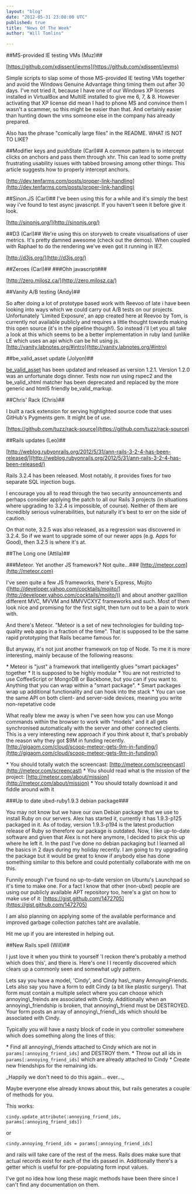 ```yaml
---
layout: "blog"
date: "2012-05-31 23:00:00 UTC"
published: true
title: "News Of The Week"
author: "Will Tomlins"

---
```


##MS-provided IE testing VMs (Muz)##  [https://github.com/xdissent/ievms](https://github.com/xdissent/ievms)  Simple scripts to slap some of those MS-provided IE testing VMs together and avoid the Windows Genuine Advantage thing timing them out after 30 days. I've not tried it, because I have one of our Windows XP licenses installed in VirtualBox and MultiIE installed to give me 6, 7, & 8. However activating that XP license did mean I had to phone MS and convince them I wasn't a scammer, so this might be easier than that. And certainly easier than hunting down the vms someone else in the company has already prepared.  Also has the phrase "comically large files" in the README. WHAT IS NOT TO LIKE?   ##Modifier keys and pushState (Carl)## A common pattern is to intercept clicks on anchors and pass them through xhr. This can lead to some pretty frustrating usability issues with tabbed browsing among other things. This article suggests how to properly intercept anchors.  [http://dev.tenfarms.com/posts/proper-link-handling](http://dev.tenfarms.com/posts/proper-link-handling)  ##Sinon.JS (Carl)## I've been using this for a while and it's simply the best way i've found to test async javascript. If you haven't seen it before give it look.  [http://sinonjs.org/](http://sinonjs.org/)  ##D3 (Carl)## We're using this on storyweb to create visualisations of user metrics. It's pretty damned awesome (check out the demos). When coupled with Raphael to do the rendering we've even got it running in IE7.  [http://d3js.org/](http://d3js.org/)  ##Zeroes (Carl)## ###Ohh javascript###  [http://zero.milosz.ca/](http://zero.milosz.ca/)   ##Vanity A/B testing (Andy)##  So after doing a lot of prototype based work with Reevoo of late i have been looking into ways which we could carry out A/B tests on our projects. Unfortunately 'Limited Exposure', an app created here at Reevoo by Tom, is currently not available publicly and requires a little thought towards making this open source (it's in the pipeline though!). So instead i'll l;et you all take a look at this which seems to be a better implementation in ruby land (unlike LE which uses an api which can be hit using js. [http://vanity.labnotes.org/#intro](http://vanity.labnotes.org/#intro)   ##be\_valid\_asset update (Jolyon)##  [be\_valid\_asset](https://github.com/unboxed/be\_valid\_asset) has been updated and released as version 1.2.1. Version 1.2.0 was an unfortunate dogs dinner. Tests now run using rspec2 and the be\_valid\_xhtml matcher has been deprecated and replaced by the more generic and html5 friendly be\_valid\_markup.   ##Chris' Rack (Chris)##  I built a rack extension for serving highlighted source code that uses GitHub's Pygments gem. It might be of use.  [https://github.com/tuzz/rack-source](https://github.com/tuzz/rack-source)   ##Rails updates (Leo)##  [http://weblog.rubyonrails.org/2012/5/31/ann-rails-3-2-4-has-been-released/](http://weblog.rubyonrails.org/2012/5/31/ann-rails-3-2-4-has-been-released/)  Rails 3.2.4 has been released. Most notably, it provides fixes for two separate SQL injection bugs.  I encourage you all to read through the two security announcements and perhaps consider applying the patch to all our Rails 3 projects (in situations where upgrading to 3.2.4 is impossible, of course). Neither of them are incredibly serious vulnerabilities, but naturally it's best to err on the side of caution.  On that note, 3.2.5 was also released, as a regression was discovered in 3.2.4. So if we want to upgrade some of our newer apps (e.g. Apps for Good), then 3.2.5 is where it's at.   ##The Long one (Attila)##  ###Meteor. Yet another JS framework? Not quite...### [http://meteor.com](http://meteor.com)  I've seen quite a few JS frameworks, there's Express, Mojito ([http://developer.yahoo.com/cocktails/mojito/](http://developer.yahoo.com/cocktails/mojito/)) and about another gazillion different MVC, MVVM and MMVVCXYZ frameworks and such. Most of them look nice and promising for the first sight, then turn out to be a pain to work with.  And there's Meteor. "Meteor is a set of new technologies for building top-quality web apps in a fraction of the time". That is supposed to be the same rapid prototyping that Rails became famous for.  But anyway, it's not just another framework on top of Node. To me it is more interesting, mainly because of the following reasons:  \* Meteor is "just" a framework that intelligently glues "smart packages" together \* It is supposed to be highly modular \* You are not restricted to use CoffeeScript or MongoDB or Backbone, but you can if you want to. Anything that you can wrap within a "smart package". \* Smart packages wrap up additional functionality and can hook into the stack \* You can use the same API on both client- and server-side devices, meaning you write non-repetative code  What really blew me away is when I've seen how you can use Mongo commands within the browser to work with "models" and it all gets synchronised automatically with the server and other connected clients. This is a very interesting new approach if you think about it, that's probably the reason why they got $9M in funding recently. [http://gigaom.com/cloud/scoop-meteor-gets-9m-in-funding/](http://gigaom.com/cloud/scoop-meteor-gets-9m-in-funding/)  \* You should totally watch the screencast: [http://meteor.com/screencast](http://meteor.com/screencast) \* You should read what is the mission of the project: [http://meteor.com/about/mission](http://meteor.com/about/mission) \* You should totally download it and fiddle around with it  ###Up to date ubxd-ruby1.9.3 debian package###  You may not know but we have our own Debian package that we use to install Ruby on our servers. Alex has started it, currently it has 1.9.3-p125 packaged in it. As of today, version 1.9.3-p194 is the latest production release of Ruby so therefore our package is outdated. Now, I like up-to-date software and given that Alex is not here anymore, I decided to pick this up where he left it. In the past I've done no debian packaging but I learned all the basics in 2 days during my holiday recently. I am going to try upgrading the package but it would be great to know if anybody else has done something similar to this before and could potentially collaborate with me on this.  Funnily enough I've found no up-to-date version on Ubuntu's Launchpad so it's time to make one. For a fact I know that other (non-ubxd) people are using our publicly available APT repository too, here's a gist on how to make use of it: [https://gist.github.com/1472705](https://gist.github.com/1472705)  I am also planning on applying some of the available performance and improved garbage collection patches taht are available.  Hit me up if you are interested in helping out.   ##New Rails spell (Will)##  I just love it when you think to yourself 'I reckon there's probably a method which does this', and there is. Here's one I I recently discovered which clears up a commonly seen and somewhat ugly pattern.  Lets say you have a model, 'Cindy', and Cindy has\\_many AnnoyingFriends. Lets also say you have a form to edit Cindy (a bit like plastic surgery). That form must contain a multiple select where you can choose which annoying\\_freinds are associated with Cindy. Additionally when an annoying\\_friendship is broken, that annoying\\_friend must be DESTROYED. Your form posts an array of annoying\\_friend\\_ids which should be associated with Cindy.  Typically you will have a nasty block of code in you controller somewhere which does something along the lines of this:  \* Find all annoying\\_friends attached to Cindy which are not in `params[:annoying_friend_ids]` and DESTROY them. \* Throw out all ids in `params[:annoying_friend_ids]` which are already attached to Cindy \* Create new friendships for the remaining ids.  \_Happily we don't need to do this again... ever...\_  Maybe everyone else already knows about this, but rails generates a couple of methods for you.  This works:  `cindy.update_attribute(:annoying_friend_ids, params[:annoying_friend_ids])`  or  `cindy.annoying_friend_ids = params[:annoying_friend_ids]`  and rails will take care of the rest of the mess. Rails does make sure that actual records exist for each of the ids passed in. Additionally there's a getter which is useful for pre-populating form input values.  I've got no idea how long these magic methods have been there since I can't find any documentation on them.


